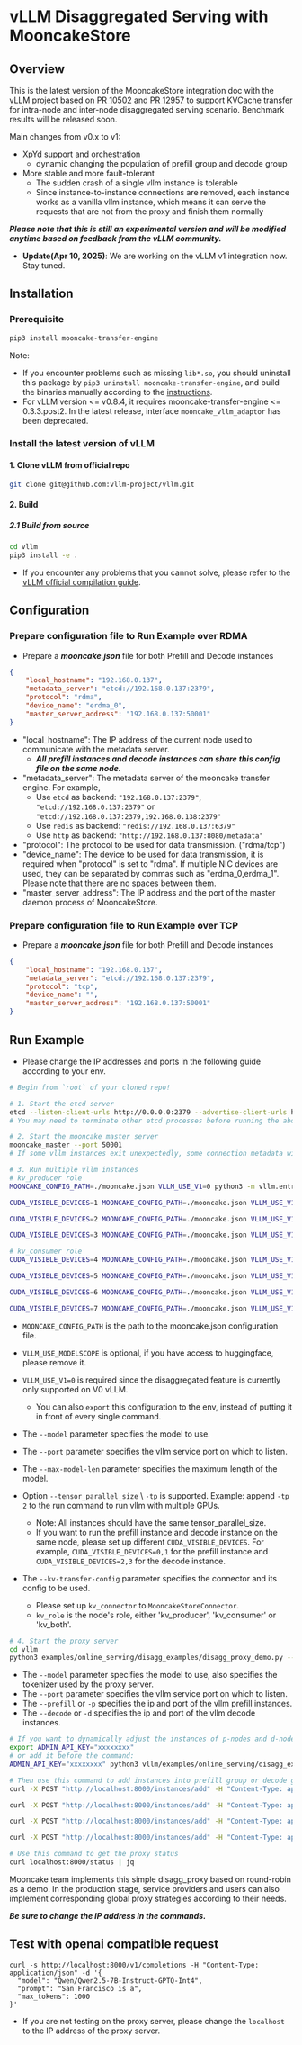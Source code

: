 # vLLM Disaggregated Serving with MooncakeStore

## Overview
This is the latest version of the MooncakeStore integration doc with the vLLM project based on [PR 10502](https://github.com/vllm-project/vllm/pull/10502) and [PR 12957](https://github.com/vllm-project/vllm/pull/12957) to support KVCache transfer for intra-node and inter-node disaggregated serving scenario. Benchmark results will be released soon.

Main changes from v0.x to v1:
- XpYd support and orchestration
  - dynamic changing the population of prefill group and decode group
- More stable and more fault-tolerant
  - The sudden crash of a single vllm instance is tolerable
  - Since instance-to-instance connections are removed, each instance works as a vanilla vllm instance, which means it can serve the requests that are not from the proxy and finish them normally


**_Please note that this is still an experimental version and will be modified anytime based on feedback from the vLLM community._**
 - **Update(Apr 10, 2025)**: We are working on the vLLM v1 integration now. Stay tuned.

## Installation
### Prerequisite
```bash
pip3 install mooncake-transfer-engine
```

Note:
  - If you encounter problems such as missing `lib*.so`, you should uninstall this package by `pip3 uninstall mooncake-transfer-engine`, and build the binaries manually according to the [instructions](build.md).
  - For vLLM version <= v0.8.4, it requires mooncake-transfer-engine <= 0.3.3.post2. In the latest release, interface `mooncake_vllm_adaptor` has been deprecated.

### Install the latest version of vLLM
#### 1. Clone vLLM from official repo
```bash
git clone git@github.com:vllm-project/vllm.git
```
#### 2. Build
##### 2.1 Build from source
```bash
cd vllm
pip3 install -e .
```
 - If you encounter any problems that you cannot solve, please refer to the [vLLM official compilation guide](https://docs.vllm.ai/en/latest/getting_started/installation/index.html).

## Configuration
### Prepare configuration file to Run Example over RDMA

- Prepare a _**mooncake.json**_ file for both Prefill and Decode instances

```json
{
    "local_hostname": "192.168.0.137",
    "metadata_server": "etcd://192.168.0.137:2379",
    "protocol": "rdma",
    "device_name": "erdma_0",
    "master_server_address": "192.168.0.137:50001"
}
```
- "local_hostname": The IP address of the current node used to communicate with the metadata server.
  - **_All prefill instances and decode instances can share this config file on the same node._**
- "metadata_server": The metadata server of the mooncake transfer engine. For example,
  - Use `etcd` as backend: `"192.168.0.137:2379"`, `"etcd://192.168.0.137:2379"` or `"etcd://192.168.0.137:2379,192.168.0.138:2379"`
  - Use `redis` as backend: `"redis://192.168.0.137:6379"`
  - Use `http` as backend: `"http://192.168.0.137:8080/metadata"`
- "protocol": The protocol to be used for data transmission. ("rdma/tcp")
- "device_name": The device to be used for data transmission, it is required when "protocol" is set to "rdma". If multiple NIC devices are used, they can be separated by commas such as "erdma_0,erdma_1". Please note that there are no spaces between them.
- "master_server_address": The IP address and the port of the master daemon process of MooncakeStore.
### Prepare configuration file to Run Example over TCP

- Prepare a _**mooncake.json**_ file for both Prefill and Decode instances
```json
{
    "local_hostname": "192.168.0.137",
    "metadata_server": "etcd://192.168.0.137:2379",
    "protocol": "tcp",
    "device_name": "",
    "master_server_address": "192.168.0.137:50001"
}
```

## Run Example
 - Please change the IP addresses and ports in the following guide according to your env.
```bash
# Begin from `root` of your cloned repo!

# 1. Start the etcd server
etcd --listen-client-urls http://0.0.0.0:2379 --advertise-client-urls http://localhost:2379
# You may need to terminate other etcd processes before running the above command

# 2. Start the mooncake_master server
mooncake_master --port 50001
# If some vllm instances exit unexpectedly, some connection metadata will be corrupted since they are not properly cleaned. In that case, we recommend you restart the mooncake_master before running another test.

# 3. Run multiple vllm instances
# kv_producer role
MOONCAKE_CONFIG_PATH=./mooncake.json VLLM_USE_V1=0 python3 -m vllm.entrypoints.openai.api_server --model Qwen/Qwen2.5-7B-Instruct-GPTQ-Int4 --port 8100 --max-model-len 10000 --gpu-memory-utilization 0.8 --kv-transfer-config '{"kv_connector":"MooncakeStoreConnector","kv_role":"kv_producer"}'

CUDA_VISIBLE_DEVICES=1 MOONCAKE_CONFIG_PATH=./mooncake.json VLLM_USE_V1=0 python3 -m vllm.entrypoints.openai.api_server --model Qwen/Qwen2.5-7B-Instruct-GPTQ-Int4 --port 8101 --max-model-len 10000 --gpu-memory-utilization 0.8 --kv-transfer-config '{"kv_connector":"MooncakeStoreConnector","kv_role":"kv_producer"}'

CUDA_VISIBLE_DEVICES=2 MOONCAKE_CONFIG_PATH=./mooncake.json VLLM_USE_V1=0 python3 -m vllm.entrypoints.openai.api_server --model Qwen/Qwen2.5-7B-Instruct-GPTQ-Int4 --port 8102 --max-model-len 10000 --gpu-memory-utilization 0.8 --kv-transfer-config '{"kv_connector":"MooncakeStoreConnector","kv_role":"kv_producer"}'

CUDA_VISIBLE_DEVICES=3 MOONCAKE_CONFIG_PATH=./mooncake.json VLLM_USE_V1=0 python3 -m vllm.entrypoints.openai.api_server --model Qwen/Qwen2.5-7B-Instruct-GPTQ-Int4 --port 8103 --max-model-len 10000 --gpu-memory-utilization 0.8 --kv-transfer-config '{"kv_connector":"MooncakeStoreConnector","kv_role":"kv_producer"}'

# kv_consumer role
CUDA_VISIBLE_DEVICES=4 MOONCAKE_CONFIG_PATH=./mooncake.json VLLM_USE_V1=0 python3 -m vllm.entrypoints.openai.api_server --model Qwen/Qwen2.5-7B-Instruct-GPTQ-Int4 --port 8200 --max-model-len 10000 --gpu-memory-utilization 0.8 --kv-transfer-config '{"kv_connector":"MooncakeStoreConnector","kv_role":"kv_consumer"}'

CUDA_VISIBLE_DEVICES=5 MOONCAKE_CONFIG_PATH=./mooncake.json VLLM_USE_V1=0 python3 -m vllm.entrypoints.openai.api_server --model Qwen/Qwen2.5-7B-Instruct-GPTQ-Int4 --port 8201 --max-model-len 10000 --gpu-memory-utilization 0.8 --kv-transfer-config '{"kv_connector":"MooncakeStoreConnector","kv_role":"kv_consumer"}'

CUDA_VISIBLE_DEVICES=6 MOONCAKE_CONFIG_PATH=./mooncake.json VLLM_USE_V1=0 python3 -m vllm.entrypoints.openai.api_server --model Qwen/Qwen2.5-7B-Instruct-GPTQ-Int4 --port 8202 --max-model-len 10000 --gpu-memory-utilization 0.8 --kv-transfer-config '{"kv_connector":"MooncakeStoreConnector","kv_role":"kv_consumer"}'

CUDA_VISIBLE_DEVICES=7 MOONCAKE_CONFIG_PATH=./mooncake.json VLLM_USE_V1=0 python3 -m vllm.entrypoints.openai.api_server --model Qwen/Qwen2.5-7B-Instruct-GPTQ-Int4 --port 8203 --max-model-len 10000 --gpu-memory-utilization 0.8 --kv-transfer-config '{"kv_connector":"MooncakeStoreConnector","kv_role":"kv_consumer"}'
```

- `MOONCAKE_CONFIG_PATH` is the path to the mooncake.json configuration file.
- `VLLM_USE_MODELSCOPE` is optional, if you have access to huggingface, please remove it.
- `VLLM_USE_V1=0` is required since the disaggregated feature is currently only supported on V0 vLLM.
  - You can also `export` this configuration to the env, instead of putting it in front of every single command.
- The `--model` parameter specifies the model to use.
- The `--port` parameter specifies the vllm service port on which to listen.
- The `--max-model-len` parameter specifies the maximum length of the model.
- Option `--tensor_parallel_size` \ `-tp` is supported. Example: append `-tp 2` to the run command to run vllm with multiple GPUs.
  - Note: All instances should have the same tensor_parallel_size.
  - If you want to run the prefill instance and decode instance on the same node, please set up different `CUDA_VISIBLE_DEVICES`. For example, `CUDA_VISIBLE_DEVICES=0,1` for the prefill instance and `CUDA_VISIBLE_DEVICES=2,3` for the decode instance.

- The `--kv-transfer-config` parameter specifies the connector and its config to be used.
  - Please set up `kv_connector` to `MooncakeStoreConnector`.
  - `kv_role` is the node's role, either 'kv_producer', 'kv_consumer' or 'kv_both'.

```bash
# 4. Start the proxy server
cd vllm
python3 examples/online_serving/disagg_examples/disagg_proxy_demo.py --model Qwen/Qwen2.5-7B-Instruct-GPTQ-Int4 --prefill localhost:8100 localhost:8101  --decode localhost:8200 localhost:8201  --port 8000
```

- The `--model` parameter specifies the model to use, also specifies the tokenizer used by the proxy server.
- The `--port` parameter specifies the vllm service port on which to listen.
- The `--prefill` or `-p` specifies the ip and port of the vllm prefill instances.
- The `--decode` or `-d` specifies the ip and port of the vllm decode instances.

```bash
# If you want to dynamically adjust the instances of p-nodes and d-nodes during runtime, you need to configure this environment variables.
export ADMIN_API_KEY="xxxxxxxx"
# or add it before the command:
ADMIN_API_KEY="xxxxxxxx" python3 vllm/examples/online_serving/disagg_examples/disagg_demo.py --model Qwen/Qwen2.5-7B-Instruct-GPTQ-Int4 --prefill localhost:8100 localhost:8101  --decode localhost:8200 localhost:8201  --port 8000 --scheduling round_robin

# Then use this command to add instances into prefill group or decode group
curl -X POST "http://localhost:8000/instances/add" -H "Content-Type: application/json" -H "X-API-Key: $ADMIN_API_KEY" -d '{"type": "prefill", "instance": "localhost:8102"}'

curl -X POST "http://localhost:8000/instances/add" -H "Content-Type: application/json" -H "X-API-Key: $ADMIN_API_KEY" -d '{"type": "prefill", "instance": "localhost:8103"}'

curl -X POST "http://localhost:8000/instances/add" -H "Content-Type: application/json" -H "X-API-Key: $ADMIN_API_KEY" -d '{"type": "decode", "instance": "localhost:8202"}'

curl -X POST "http://localhost:8000/instances/add" -H "Content-Type: application/json" -H "X-API-Key: $ADMIN_API_KEY" -d '{"type": "decode", "instance": "localhost:8203"}'

# Use this command to get the proxy status
curl localhost:8000/status | jq
```

Mooncake team implements this simple disagg_proxy based on round-robin as a demo. In the production stage, service providers and users can also implement corresponding global proxy strategies according to their needs.

**_Be sure to change the IP address in the commands._**


## Test with openai compatible request
```
curl -s http://localhost:8000/v1/completions -H "Content-Type: application/json" -d '{
  "model": "Qwen/Qwen2.5-7B-Instruct-GPTQ-Int4",
  "prompt": "San Francisco is a",
  "max_tokens": 1000
}'
```
- If you are not testing on the proxy server, please change the `localhost` to the IP address of the proxy server.
